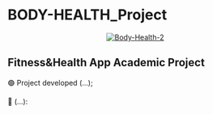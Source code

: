# BODY-HEALTH_Project

<p align="center"><a href="https://imgbb.com/"><img src="https://i.ibb.co/fQ1hcb0/Body-Health-2.jpg" alt="Body-Health-2" border="0"></a></p>

## Fitness&Health App Academic Project

🟢 Project developed (...);


🔵 (...):


